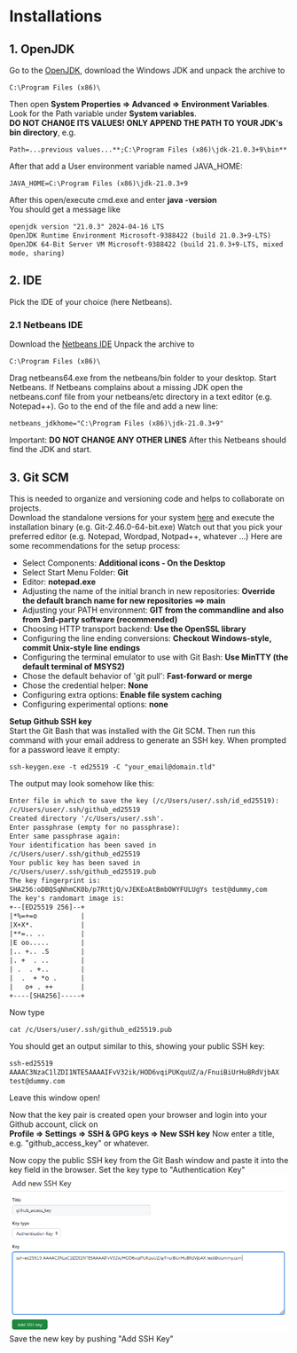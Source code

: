 # Installations
## 1. OpenJDK
Go to the [OpenJDK](http://jdk.java.net/22), download the Windows JDK and unpack the archive to
```
C:\Program Files (x86)\
```

Then open **System Properties => Advanced => Environment Variables**.
Look for the Path variable under **System variables**.  
**DO NOT CHANGE ITS VALUES! ONLY APPEND THE PATH TO YOUR JDK's bin directory**, e.g.
```
Path=...previous values...**;C:\Program Files (x86)\jdk-21.0.3+9\bin**
```

After that add a User environment variable named JAVA_HOME:
```
JAVA_HOME=C:\Program Files (x86)\jdk-21.0.3+9
```

After this open/execute cmd.exe and enter **java -version**  
You should get a message like
```
openjdk version "21.0.3" 2024-04-16 LTS
OpenJDK Runtime Environment Microsoft-9388422 (build 21.0.3+9-LTS)
OpenJDK 64-Bit Server VM Microsoft-9388422 (build 21.0.3+9-LTS, mixed mode, sharing)
```

## 2. IDE
Pick the IDE of your choice (here Netbeans).

### 2.1 Netbeans IDE
Download the [Netbeans IDE](https://apache.org/dyn/closer.lua/netbeans/22/netbeans-22-bin.zip)
Unpack the archive to
```
C:\Program Files (x86)\
```
Drag netbeans64.exe from the netbeans/bin folder to your desktop.
Start Netbeans. If Netbeans complains about a missing JDK open the netbeans.conf file from your netbeans/etc directory in a text editor (e.g. Notepad++). Go to the end of the file and add a new line:
```
netbeans_jdkhome="C:\Program Files (x86)\jdk-21.0.3+9"
```
Important: **DO NOT CHANGE ANY OTHER LINES**
After this Netbeans should find the JDK and start.

## 3. Git SCM
This is needed to organize and versioning code and helps to collaborate on projects.  
Download the standalone versions for your system [here](https://git-scm.com/download/win) and execute the installation binary (e.g. Git-2.46.0-64-bit.exe)
Watch out that you pick your preferred editor (e.g. Notepad, Wordpad, Notpad++, whatever ...)
Here are some recommendations for the setup process:
- Select Components: **Additional icons - On the Desktop**
- Select Start Menu Folder: **Git**
- Editor: **notepad.exe**
- Adjusting the name of the initial branch in new repositories: **Override the default branch name for new repositories ==> main**
- Adjusting your PATH environment: **GIT from the commandline and also from 3rd-party software (recommended)**
- Choosing HTTP transport backend: **Use the OpenSSL library**
- Configuring the line ending conversions: **Checkout Windows-style, commit Unix-style line endings**
- Configuring the terminal emulator to use with Git Bash: **Use MinTTY (the default terminal of MSYS2)**
- Chose the default behavior of 'git pull': **Fast-forward or merge**
- Chose the credential helper: **None**
- Configuring extra options: **Enable file system caching**
- Configuring experimental options: **none**

**Setup Github SSH key**  
Start the Git Bash that was installed with the Git SCM. Then run this command with your email address to generate an SSH key. When prompted for a password leave it empty:
```
ssh-keygen.exe -t ed25519 -C "your_email@domain.tld"
```
The output may look somehow like this:
```
Enter file in which to save the key (/c/Users/user/.ssh/id_ed25519): /c/Users/user/.ssh/github_ed25519
Created directory '/c/Users/user/.ssh'.
Enter passphrase (empty for no passphrase):  
Enter same passphrase again:  
Your identification has been saved in /c/Users/user/.ssh/github_ed25519  
Your public key has been saved in /c/Users/user/.ssh/github_ed25519.pub
The key fingerprint is:
SHA256:oDBQSqNhmCK0b/p7RttjQ/vJEKEoAtBmbOWYFULUgYs test@dummy,com
The key's randomart image is:
+--[ED25519 256]--+
|*%=+=o           |
|X+X*.            |
|**=.. ..         |
|E oo.....        |
|.. +.. .S        |
|. +  . ..        |
| .  . +..        |
|  .  + *o .      |
|   o+ . ++       |
+----[SHA256]-----+
```
Now type
```
cat /c/Users/user/.ssh/github_ed25519.pub
```
You should get an output similar to this, showing your public SSH key:
```
ssh-ed25519 AAAAC3NzaC1lZDI1NTE5AAAAIFvV32ik/HOD6vqiPUKquUZ/a/FnuiBiUrHuBRdVjbAX test@dummy.com
```
Leave this window open!

Now that the key pair is created open your browser and login into your Github account, click on  
**Profile => Settings => SSH & GPG keys => New SSH key**
Now enter a title, e.g. "github_access_key" or whatever.

Now copy the public SSH key from the Git Bash window and paste it into the key field in the browser. Set the key type to "Authentication Key"  
![Screenshot](./docs/images/ssh_key_setup.png)
Save the new key by pushing "Add SSH Key"
